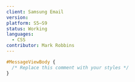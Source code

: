 ```yaml
---
client: Samsung Email
version:
platform: S5–S9
status: Working
languages:
  - CSS
contributor: Mark Robbins
---
```


```css
#MessageViewBody {
  /* Replace this comment with your styles */
}
```
